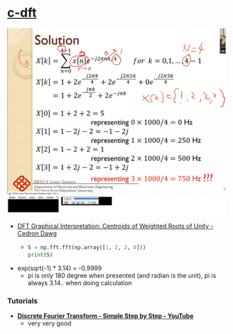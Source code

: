 [c-dft](https://dirkarnez.github.io/c-dft/)
===========================================
![](./images/Untitled.jpg)
- [DFT Graphical Interpretation: Centroids of Weighted Roots of Unity - Cedron Dawg](https://www.dsprelated.com/showarticle/768.php)
  - ```python
    S = np.fft.fft(np.array([1, 2, 2, 0]))        
    print(S)
    ```
- exp(sqrt(-1) * 3.14) = -0.9999
  - pi is only 180 degree when presented (and radian is the unit), pi is always 3.14.. when doing calculation

### Tutorials
- [**Discrete Fourier Transform - Simple Step by Step - YouTube**](https://www.youtube.com/watch?v=mkGsMWi_j4Q)
  - very very good
